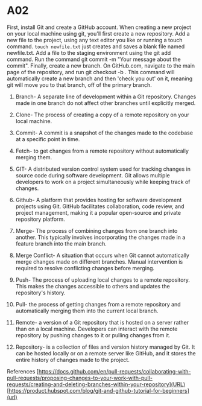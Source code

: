 # A02

First, install Git and create a GitHub account. When creating a new project on your local machine using git, you'll first create a new repository. Add a new file to the project, using any text editor you like or running a touch command. `touch newfile.txt` just creates and saves a blank file named newfile.txt. Add a file to the staging environment using the git add command. Run the command git commit -m "Your message about the commit". Finally, create a new branch. On GitHub.com, navigate to the main page of the repository, and run git checkout -b <my branch name>. This command will automatically create a new branch and then 'check you out' on it, meaning git will move you to that branch, off of the primary branch.



1. Branch- A separate line of development within a Git repository. Changes made in one branch do not affect other branches until explicitly merged.

2. Clone- The process of creating a copy of a remote repository on your local machine.

3. Commit- A commit is a snapshot of the changes made to the codebase at a specific point in time.

4. Fetch- to get changes from a remote repository without automatically merging them.

5. GIT- A distributed version control system used for tracking changes in source code during software development. Git allows multiple developers to work on a project simultaneously while keeping track of changes.

6. Github- A platform that provides hosting for software development projects using Git. GitHub facilitates collaboration, code review, and project management, making it a popular open-source and private repository platform.

7. Merge- The process of combining changes from one branch into another. This typically involves incorporating the changes made in a feature branch into the main branch.

8. Merge Conflict- A situation that occurs when Git cannot automatically merge changes made on different branches. Manual intervention is required to resolve conflicting changes before merging.
9. Push- The process of uploading local changes to a remote repository. This makes the changes accessible to others and updates the repository's history.

10. Pull- the process of getting changes from a remote repository and automatically merging them into the current local branch.

11. Remote- a version of a Git repository that is hosted on a server rather than on a local machine. Developers can interact with the remote repository by pushing changes to it or pulling changes from it.

12. Repository-  is a collection of files and version history managed by Git. It can be hosted locally or on a remote server like GitHub, and it stores the entire history of changes made to the project.

References
[https://docs.github.com/en/pull-requests/collaborating-with-pull-requests/proposing-changes-to-your-work-with-pull-requests/creating-and-deleting-branches-within-your-repository](URL)
[https://product.hubspot.com/blog/git-and-github-tutorial-for-beginners](url)
